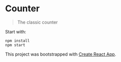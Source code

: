 # Counter
> The classic counter

Start with:
```
npm install
npm start
```

This project was bootstrapped with [Create React App](https://github.com/facebookincubator/create-react-app).
